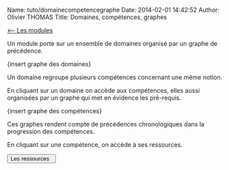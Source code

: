Name: tuto/domainecompetencegraphe
Date: 2014-02-01 14:42:52
Author: Olivier THOMAS
Title: Domaines, compétences, graphes

[<-- Les modules](/tuto/module)

Un module porte sur un ensemble de domaines organisé par un graphe de précédence.

{insert graphe des domaines}

Un domaine regroupe plusieurs compétences concernant une même notion.

En cliquant sur un domaine on accède aux compétences, elles aussi organisées par un graphe qui met en évidence les pré-requis.

{insert graphe des compétences}

Ces graphes rendent compte de précédences chronologiques dans la progression des compétences. 

En cliquant sur une compétence, on accède à ses ressources.

[<button class="btn btn-primary pull-right" type="button">Les ressources &nbsp;<i class="icon-arrow-right"></i></button>](/tuto/ressources)
